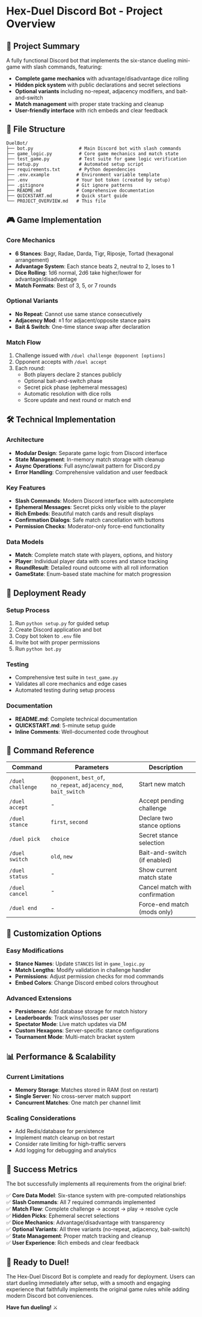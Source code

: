 # Hex-Duel Discord Bot - Project Overview

## 🎯 Project Summary

A fully functional Discord bot that implements the six-stance dueling mini-game with slash commands, featuring:

- **Complete game mechanics** with advantage/disadvantage dice rolling
- **Hidden pick system** with public declarations and secret selections
- **Optional variants** including no-repeat, adjacency modifiers, and bait-and-switch
- **Match management** with proper state tracking and cleanup
- **User-friendly interface** with rich embeds and clear feedback

## 📁 File Structure

```
DuelBot/
├── bot.py                 # Main Discord bot with slash commands
├── game_logic.py          # Core game mechanics and match state
├── test_game.py           # Test suite for game logic verification
├── setup.py               # Automated setup script
├── requirements.txt       # Python dependencies
├── .env.example          # Environment variable template
├── .env                  # Your bot token (created by setup)
├── .gitignore            # Git ignore patterns
├── README.md             # Comprehensive documentation
├── QUICKSTART.md         # Quick start guide
└── PROJECT_OVERVIEW.md   # This file
```

## 🎮 Game Implementation

### Core Mechanics
- **6 Stances**: Bagr, Radae, Darda, Tigr, Riposje, Tortad (hexagonal arrangement)
- **Advantage System**: Each stance beats 2, neutral to 2, loses to 1
- **Dice Rolling**: 1d6 normal, 2d6 take higher/lower for advantage/disadvantage
- **Match Formats**: Best of 3, 5, or 7 rounds

### Optional Variants
- **No Repeat**: Cannot use same stance consecutively
- **Adjacency Mod**: ±1 for adjacent/opposite stance pairs
- **Bait & Switch**: One-time stance swap after declaration

### Match Flow
1. Challenge issued with `/duel challenge @opponent [options]`
2. Opponent accepts with `/duel accept`
3. Each round:
   - Both players declare 2 stances publicly
   - Optional bait-and-switch phase
   - Secret pick phase (ephemeral messages)
   - Automatic resolution with dice rolls
   - Score update and next round or match end

## 🛠️ Technical Implementation

### Architecture
- **Modular Design**: Separate game logic from Discord interface
- **State Management**: In-memory match storage with cleanup
- **Async Operations**: Full async/await pattern for Discord.py
- **Error Handling**: Comprehensive validation and user feedback

### Key Features
- **Slash Commands**: Modern Discord interface with autocomplete
- **Ephemeral Messages**: Secret picks only visible to the player
- **Rich Embeds**: Beautiful match cards and result displays
- **Confirmation Dialogs**: Safe match cancellation with buttons
- **Permission Checks**: Moderator-only force-end functionality

### Data Models
- **Match**: Complete match state with players, options, and history
- **Player**: Individual player data with scores and stance tracking
- **RoundResult**: Detailed round outcome with all roll information
- **GameState**: Enum-based state machine for match progression

## 🚀 Deployment Ready

### Setup Process
1. Run `python setup.py` for guided setup
2. Create Discord application and bot
3. Copy bot token to `.env` file
4. Invite bot with proper permissions
5. Run `python bot.py`

### Testing
- Comprehensive test suite in `test_game.py`
- Validates all core mechanics and edge cases
- Automated testing during setup process

### Documentation
- **README.md**: Complete technical documentation
- **QUICKSTART.md**: 5-minute setup guide
- **Inline Comments**: Well-documented code throughout

## 🎯 Command Reference

| Command | Parameters | Description |
|---------|------------|-------------|
| `/duel challenge` | `@opponent`, `best_of`, `no_repeat`, `adjacency_mod`, `bait_switch` | Start new match |
| `/duel accept` | - | Accept pending challenge |
| `/duel stance` | `first`, `second` | Declare two stance options |
| `/duel pick` | `choice` | Secret stance selection |
| `/duel switch` | `old`, `new` | Bait-and-switch (if enabled) |
| `/duel status` | - | Show current match state |
| `/duel cancel` | - | Cancel match with confirmation |
| `/duel end` | - | Force-end match (mods only) |

## 🔧 Customization Options

### Easy Modifications
- **Stance Names**: Update `STANCES` list in `game_logic.py`
- **Match Lengths**: Modify validation in challenge handler
- **Permissions**: Adjust permission checks for mod commands
- **Embed Colors**: Change Discord embed colors throughout

### Advanced Extensions
- **Persistence**: Add database storage for match history
- **Leaderboards**: Track wins/losses per user
- **Spectator Mode**: Live match updates via DM
- **Custom Hexagons**: Server-specific stance configurations
- **Tournament Mode**: Multi-match bracket system

## 📊 Performance & Scalability

### Current Limitations
- **Memory Storage**: Matches stored in RAM (lost on restart)
- **Single Server**: No cross-server match support
- **Concurrent Matches**: One match per channel limit

### Scaling Considerations
- Add Redis/database for persistence
- Implement match cleanup on bot restart
- Consider rate limiting for high-traffic servers
- Add logging for debugging and analytics

## 🎉 Success Metrics

The bot successfully implements all requirements from the original brief:

✅ **Core Data Model**: Six-stance system with pre-computed relationships  
✅ **Slash Commands**: All 7 required commands implemented  
✅ **Match Flow**: Complete challenge → accept → play → resolve cycle  
✅ **Hidden Picks**: Ephemeral secret selections  
✅ **Dice Mechanics**: Advantage/disadvantage with transparency  
✅ **Optional Variants**: All three variants (no-repeat, adjacency, bait-switch)  
✅ **State Management**: Proper match tracking and cleanup  
✅ **User Experience**: Rich embeds and clear feedback  

## 🚀 Ready to Duel!

The Hex-Duel Discord Bot is complete and ready for deployment. Users can start dueling immediately after setup, with a smooth and engaging experience that faithfully implements the original game rules while adding modern Discord bot conveniences.

**Have fun dueling!** ⚔️
